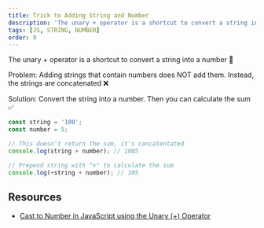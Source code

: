 ```yaml
---
title: Trick to Adding String and Number
description: 'The unary + operator is a shortcut to convert a string into a number...'
tags: [JS, STRING, NUMBER]
order: 9
---
```


The unary + operator is a shortcut to convert a string into a number 🤩

Problem: Adding strings that contain numbers does NOT add them. Instead, the strings are concatenated ❌

Solution: Convert the string into a number. Then you can calculate the sum ✅

```javascript
const string = '100';
const number = 5;

// This doesn't return the sum, it's concatentated
console.log(string + number); // 1005

// Prepend string with "+" to calculate the sum
console.log(+string + number); // 105
```

## Resources

- [Cast to Number in JavaScript using the Unary (+) Operator](https://medium.com/@nikjohn/cast-to-number-in-javascript-using-the-unary-operator-f4ca67c792ce)
